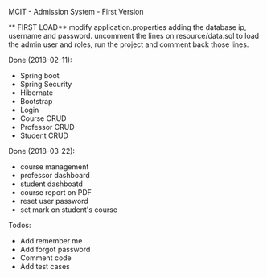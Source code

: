 MCIT - Admission System - First Version

** FIRST LOAD**
modify application.properties adding the database ip, username and password.
uncomment the lines on resource/data.sql to load the admin user and roles, run the project and comment back those lines.

Done (2018-02-11):
  - Spring boot
  - Spring Security
  - Hibernate
  - Bootstrap
  - Login
  - Course CRUD
  - Professor CRUD
  - Student CRUD
  
Done (2018-03-22):  
  - course management
  - professor dashboard
  - student dashboatd
  - course report on PDF
  - reset user password
  - set mark on student's course 

Todos:
  
  - Add remember me
  - Add forgot password
  - Comment code
  - Add test cases
  
